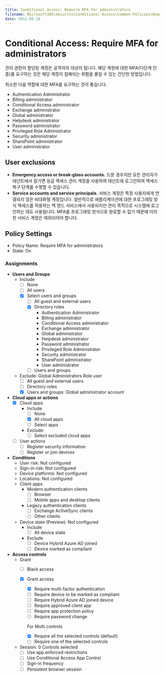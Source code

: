 ```yaml
---
title: Conditional Access: Require MFA for administrators
filename: Microsoft365\Security\Conditional-Access\Common-Policies\Require-MFA-for-Administrators.md
date: 2012.05.18
---
```


# Conditional Access: Require MFA for administrators

관리 권한이 할당된 계정은 공격자의 대상이 됩니다. 해당 계정에 대한 MFA(다단계 인증)를 요구하는 것은 해당 계정이 침해되는 위험을 줄일 수 있는 간단한 방법입니다.

최소한 다음 역할에 대한 MFA를 요구하는 것이 좋습니다.

- Authentication Administrator
- Billing administrator
- Conditional Access administrator
- Exchange administrator
- Global administrator
- Helpdesk administrator
- Password administrator
- Privileged Role Administrator
- Security administrator
- SharePoint administrator
- User administrator

## User exclusions

- **Emergency access or break-glass accounts.** 드문 경우지만 모든 관리자가 테넌트에서 잠기면 응급 액세스 관리 계정을 사용하여 테넌트에 로그인하여 액세스 복구 단계를 수행할 수 있습니다.
- **Service accounts and service principals.** 서비스 계정은 특정 사용자에게 연결되지 않은 비대화형 계정입니다. 일반적으로 애플리케이션에 대한 프로그래밍 방식 액세스를 허용하는 백 엔드 서비스에서 사용되지만 관리 목적으로 시스템에 로그인하는 데도 사용됩니다. MFA를 프로그래밍 방식으로 완료할 수 없기 때문에 이러한 서비스 계정은 제외되어야 합니다. 

## Policy Settings

- Policy Name: Require MFA for administrators
- State: On

### Assignments

- **Users and Groups**
    - Include
        - [ ] None
        - [ ] All users
        - [X] Select users and groups
            - [ ] All guest and external users
            - [X] Directory roles
                - Authentication Administrator
                - Billing administrator
                - Conditional Access administrator
                - Exchange administrator
                - Global administrator
                - Helpdesk administrator
                - Password administrator
                - Privileged Role Administrator
                - Security administrator
                - SharePoint administrator
                - User administrator
            - [ ] Users and groups
    - Exclude: Global Administrators Role user
        - [ ] All guest and external users
        - [ ] Directory roles
        - [X] Users and groups: Global administrator account

- **Cloud apps or actions**
    - [X] Cloud apps
        - Include
            - [ ] None
            - [X] All cloud apps
            - [ ] Select apps
        - Exclude:
            - [ ] Select excluded cloud apps
    - [ ] User actions
        - [ ] Register security information
        - [ ] Register or join devices

- **Conditions**
    - User risk: Not configured
    - Sign-in risk: Not configured
    - Device platforms: Not configured
    - Locations: Not configured
    - Client apps
        - Modern authentication clients
            - [ ] Browser
            - [ ] Mobile apps and desktop clients
        - Legacy authentication clients
            - [ ] Exchange ActiveSync clients
            - [ ] Other clients
    - Device state (Preview): Not configured
        - Include
            - [ ] All device state
        - Exclude
            - [ ] Device Hybrid Azure AD joined
            - [ ] Device marked as compliant

- **Access controls**
    - Grant
        - [ ] Black access
        - [X] Grant access
            - [X] Require multi-factor authentication
            - [ ] Require device to be marked as compliant
            - [ ] Require Hybrid Azure AD joined device
            - [ ] Require approved client app
            - [ ] Require app protection policy
            - [ ] Require password change

            For Multi controls

            - [X] Require all the selected controls (default)
            - [ ] Require one of the selected controls
    - Session: 0 Controls selected
        - [ ] Use app enforced restrictions
        - [ ] Use Conditional Access App Control
        - [ ] Sign-in frequency
        - [ ] Persistent browser session
